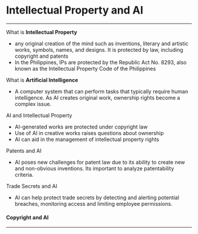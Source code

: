 # Intellectual Property and AI
---
What is **Intellectual Property**
- any original creation of the mind such as inventions, literary and artistic works, symbols, names, and designs. It is protected by law, including copyright and patents
- In the Philippines, IPs are protected by the Republic Act No. 8293, also known as the Intellectual Property Code of the Philippines

What is **Artificial Intelligence**
- A computer system that can perform tasks that typically require human intelligence. As AI creates original work, ownership rights become a complex issue.

AI and Intellectual Property
- AI-generated works are protected under copyright law
- Use of AI in creative works raises questions about ownership
- AI can aid in the management of intellectual property rights

Patents and AI
- AI poses new challenges for patent law due to its ability to create new and non-obvious inventions. Its important to analyze patentability criteria.

Trade Secrets and AI
- AI can help protect trade secrets by detecting and alerting potential breaches, monitoring access and limiting employee permissions.

#### Copyright and AI
---
